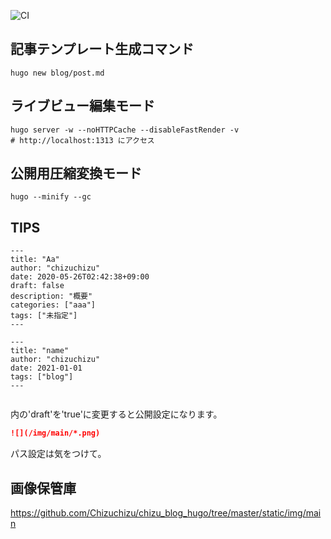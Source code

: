 ![CI](https://github.com/Chizuchizu/chizu_blog_hugo/workflows/CI/badge.svg)
## 記事テンプレート生成コマンド
  
```
hugo new blog/post.md
```
## ライブビュー編集モード
```
hugo server -w --noHTTPCache --disableFastRender -v
# http://localhost:1313 にアクセス
```
## 公開用圧縮変換モード
```
hugo --minify --gc
```

## TIPS
```
---
title: "Aa"
author: "chizuchizu"
date: 2020-05-26T02:42:38+09:00
draft: false
description: "概要"
categories: ["aaa"]
tags: ["未指定"]
---

---
title: "name"
author: "chizuchizu"
date: 2021-01-01
tags: ["blog"]
---


```
内の'draft'を'true'に変更すると公開設定になります。

```markdown
![](/img/main/*.png)
```
パス設定は気をつけて。

## 画像保管庫
https://github.com/Chizuchizu/chizu_blog_hugo/tree/master/static/img/main
